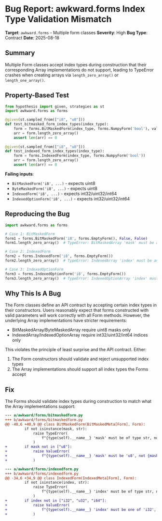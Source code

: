 # Bug Report: awkward.forms Index Type Validation Mismatch

**Target**: `awkward.forms` - Multiple form classes
**Severity**: High
**Bug Type**: Contract
**Date**: 2025-08-18

## Summary

Multiple Form classes accept index types during construction that their corresponding Array implementations do not support, leading to TypeError crashes when creating arrays via `length_zero_array()` or `length_one_array()`.

## Property-Based Test

```python
from hypothesis import given, strategies as st
import awkward.forms as forms

@given(st.sampled_from(["i8", "u8"]))
def test_bitmasked_form_index_types(index_type):
    form = forms.BitMaskedForm(index_type, forms.NumpyForm('bool'), valid_when=True, lsb_order=False)
    arr = form.length_zero_array()
    assert len(arr) == 0
    
@given(st.sampled_from(["i8", "u8"]))  
def test_indexed_form_index_types(index_type):
    form = forms.IndexedForm(index_type, forms.NumpyForm('bool'))
    arr = form.length_zero_array()
    assert len(arr) == 0
```

**Failing inputs**: 
- `BitMaskedForm('i8', ...)` - expects uint8
- `ByteMaskedForm('i8', ...)` - expects uint8  
- `IndexedForm('i8', ...)` - expects int32/uint32/int64
- `IndexedOptionForm('i8', ...)` - expects int32/uint32/int64

## Reproducing the Bug

```python
import awkward.forms as forms

# Case 1: BitMaskedForm
form1 = forms.BitMaskedForm('i8', forms.EmptyForm(), False, False)
form1.length_zero_array()  # TypeError: BitMaskedArray 'mask' must be an Index with dtype=uint8

# Case 2: IndexedForm  
form2 = forms.IndexedForm('i8', forms.EmptyForm())
form2.length_zero_array()  # TypeError: IndexedArray 'index' must be an Index with dtype in (int32, uint32, int64)

# Case 3: IndexedOptionForm
form3 = forms.IndexedOptionForm('i8', forms.EmptyForm())
form3.length_zero_array()  # TypeError: IndexedOptionArray 'index' must be an Index with dtype in (int32, uint32, int64)
```

## Why This Is A Bug

The Form classes define an API contract by accepting certain index types in their constructors. Users reasonably expect that forms constructed with valid parameters will work correctly with all Form methods. However, the underlying Array implementations have stricter requirements:

- BitMaskedArray/ByteMaskedArray require uint8 masks only
- IndexedArray/IndexedOptionArray require int32/uint32/int64 indices only

This violates the principle of least surprise and the API contract. Either:
1. The Form constructors should validate and reject unsupported index types
2. The Array implementations should support all index types the Forms accept

## Fix

The Forms should validate index types during construction to match what the Array implementations support:

```diff
--- a/awkward/forms/bitmaskedform.py
+++ b/awkward/forms/bitmaskedform.py
@@ -40,6 +40,9 @@ class BitMaskedForm(BitMaskedMeta[Form], Form):
         if not isinstance(mask, str):
             raise TypeError(
                 f"{type(self).__name__} 'mask' must be of type str, not {mask!r}"
             )
+        if mask not in ["u8"]:
+            raise ValueError(
+                f"{type(self).__name__} 'mask' must be 'u8', not {mask!r}"
+            )

--- a/awkward/forms/indexedform.py
+++ b/awkward/forms/indexedform.py
@@ -34,6 +34,9 @@ class IndexedForm(IndexedMeta[Form], Form):
         if not isinstance(index, str):
             raise TypeError(
                 f"{type(self).__name__} 'index' must be of type str, not {index!r}"
             )
+        if index not in ["i32", "u32", "i64"]:
+            raise ValueError(
+                f"{type(self).__name__} 'index' must be one of 'i32', 'u32', 'i64', not {index!r}"
+            )
```